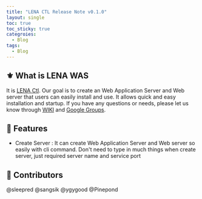```yaml
---
title: "LENA CTL Release Note v0.1.0"
layout: single
toc: true
toc_sticky: true
categroies:
  - Blog
tags:
  - Blog
---
```


## :fleur_de_lis: What is LENA WAS
It is [LENA Ctl](https://soltech.lgcns.com/lena). Our goal is to create an Web Application Server and Web server that users can easily install and use. It allows quick and easy installation and startup. If you have any questions or needs, please let us know through [WIKI](https://github.com/OpenLENA/lena-ctl/wiki) and [Google Groups](https://groups.google.com/g/lena-oe).

## :rainbow: Features
- Create Server : It can create Web Application Server and Web server so easily with cli command. Don't need to type in much things when create server, just required server name and service port

## :runner: Contributors
@sleepred @sangsik @ygygood @Pinepond 